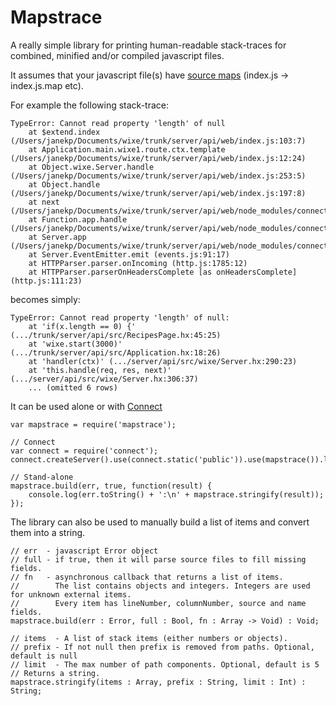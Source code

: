 # Mapstrace

A really simple library for printing human-readable stack-traces
for combined, minified and/or compiled javascript files.

It assumes that your javascript file(s) have [source maps](http://wiki.mozilla.org/DevTools/Features/SourceMap) (index.js -> index.js.map etc).

For example the following stack-trace:

    TypeError: Cannot read property 'length' of null
        at $extend.index (/Users/janekp/Documents/wixe/trunk/server/api/web/index.js:103:7)
        at Application.main.wixe1.route.ctx.template (/Users/janekp/Documents/wixe/trunk/server/api/web/index.js:12:24)
        at Object.wixe.Server.handle (/Users/janekp/Documents/wixe/trunk/server/api/web/index.js:253:5)
        at Object.handle (/Users/janekp/Documents/wixe/trunk/server/api/web/index.js:197:8)
        at next (/Users/janekp/Documents/wixe/trunk/server/api/web/node_modules/connect/lib/proto.js:190:15)
        at Function.app.handle (/Users/janekp/Documents/wixe/trunk/server/api/web/node_modules/connect/lib/proto.js:198:3)
        at Server.app (/Users/janekp/Documents/wixe/trunk/server/api/web/node_modules/connect/lib/connect.js:66:31)
        at Server.EventEmitter.emit (events.js:91:17)
        at HTTPParser.parser.onIncoming (http.js:1785:12)
        at HTTPParser.parserOnHeadersComplete [as onHeadersComplete] (http.js:111:23)

becomes simply:

    TypeError: Cannot read property 'length' of null:
        at 'if(x.length == 0) {' (.../trunk/server/api/src/RecipesPage.hx:45:25)
        at 'wixe.start(3000)' (.../trunk/server/api/src/Application.hx:18:26)
        at 'handler(ctx)' (.../server/api/src/wixe/Server.hx:290:23)
        at 'this.handle(req, res, next)' (.../server/api/src/wixe/Server.hx:306:37)
        ... (omitted 6 rows)

It can be used alone or with [Connect](http://github.com/senchalabs/connect)

    var mapstrace = require('mapstrace');
    
    // Connect
    var connect = require('connect');
    connect.createServer().use(connect.static('public')).use(mapstrace()).listen(3000);
    
    // Stand-alone
    mapstrace.build(err, true, function(result) {
        console.log(err.toString() + ':\n' + mapstrace.stringify(result));
    });

The library can also be used to manually build a list of items and convert them into a string.

    // err  - javascript Error object
    // full - if true, then it will parse source files to fill missing fields.
    // fn   - asynchronous callback that returns a list of items.
    //        The list contains objects and integers. Integers are used for unknown external items.
    //        Every item has lineNumber, columnNumber, source and name fields.
    mapstrace.build(err : Error, full : Bool, fn : Array -> Void) : Void;

    // items  - A list of stack items (either numbers or objects).
    // prefix - If not null then prefix is removed from paths. Optional, default is null
    // limit  - The max number of path components. Optional, default is 5
    // Returns a string.
    mapstrace.stringify(items : Array, prefix : String, limit : Int) : String;

